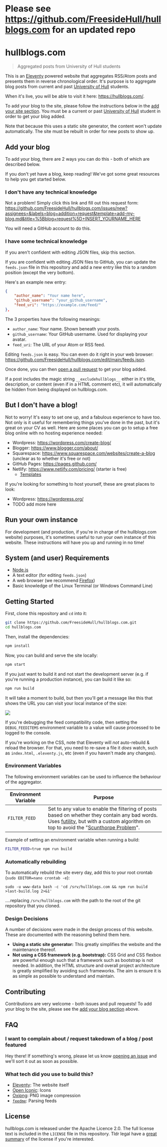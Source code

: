 # Please see https://github.com/FreesideHull/hullblogs.com for an updated repo 

# hullblogs.com

> Aggregated posts from University of Hull students

This is an [Eleventy](https://11ty.dev/) powered website that aggregates RSS/Atom posts and presents them in reverse chronological order. It's purpose is to aggregate blog posts from current and past [University of Hull](https://www.hull.ac.uk/) students.

When it's live, you will be able to visit it here: <https://hullblogs.com/>.

To add your blog to the site, please follow the instructions below in the [add your site section](#add-your-site). You must be a current or past [University of Hull](https://hull.ac.uk) student in order to get your blog added.

Note that because this uses a static site generator, the content won't update automatically. The site must be rebuilt in order for new posts to show up.


## Add your blog
To add your blog, there are 2 ways you can do this - both of which are described below.

If you don't yet have a blog, keep reading! We've got some great resources to help you get started below.


### I don't have any technical knowledge
Not a problem! Simply click this link and fill out this request form: <https://github.com/FreesideHull/hullblogs.com/issues/new?assignees=&labels=blog+addition+request&template=add-my-blog.md&title=%5Bblog+request%5D+INSERT_YOURNAME_HERE>

You will need a GitHub account to do this.

### I have some technical knowledge
If you aren't confident with editing JSON files, skip this section.

If you are confident with editing JSON files to GitHub, you can update the `feeds.json` file in this repository and add a new entry like this to a random position (except the very bottom).

Here's an example new entry:

```json
{
	"author_name": "Your name here",
	"github_username": "your_github_username",
	"feed_uri": "https://example.com/feed/"
},
```

The 3 properties have the following meanings:

 - `author_name`: Your name. Shown beneath your posts.
 - `github_username`: Your GitHub username. Used for displaying your avatar.
 - `feed_uri`: The URL of your Atom or RSS feed.

Editing `feeds.json` is easy. You can even do it right in your web browser: <https://github.com/FreesideHull/hullblogs.com/edit/main/feeds.json>.

Once done, you can then [open a pull request](https://docs.github.com/en/github/collaborating-with-pull-requests/proposing-changes-to-your-work-with-pull-requests/creating-a-pull-request) to get your blog added.

If a post includes the magic string `__excludehullblogs__` either in it's title, description, or content (even if in a HTML comment etc), it will automatically be hidden from being displayed on hullblogs.com.

## But I don't have a blog!
Not to worry! It's easy to set one up, and a fabulous experience to have too. Not only is it useful for remembering things you've done in the past, but it's great on your CV as well. Here are some places you can go to setup a free blog online with no hosting experience needed:

 - Wordpress: <https://wordpress.com/create-blog/>
 - Blogger: <https://www.blogger.com/about/>
 - Squarespace: <https://www.squarespace.com/websites/create-a-blog> (unclear as to whether it's free or not)
 - GitHub Pages: <https://pages.github.com/>
 - Netlify: <https://www.netlify.com/pricing/> (starter is free)
 	- [Templates](https://templates.netlify.com/)

If you're looking for something to host yourself, these are great places to look:

 - Wordpress: <https://wordpress.org/>
 - TODO add more here


## Run your own instance
For development (and production, if you're in charge of the hullblogs.com website) purposes, it's sometimes useful to run your own instance of this website. These instructions will have you up and running in no time!

## System (and user) Requirements
 - [Node.js](https://nodejs.org/)
 - A text editor (for editing `feeds.json`)
 - A web browser (we recommend [Firefox](https://firefox.com/))
 - Basic knowledge of the Linux Terminal (or Windows Command Line)

## Getting Started
First, clone this repository and `cd` into it:

```bash
git clone https://github.com/FreesideHull/hullblogs.com.git
cd hullblogs.com
```

Then, install the dependencies:

```bash
npm install
```

Now, you can build and serve the site locally:

```bash
npm start
```

If you just want to build it and not start the development server (e.g. if you're running a production instance), you can build it like so:

```bash
npm run build
```

It will take a moment to build, but then you'll get a message like this that shows the URL you can visit your local instance of the size:

![](https://imgur.com/VEUQMAB.png)

If you're debugging the feed compatibility code, then setting the `DEBUG_FEEDITEMS` environment variable to a value will cause processed to be logged to the console.

If you're working on the CSS, note that Eleventy will *not* auto-rebuild & reload the browser. For that, you need to re-save a file it *does* watch, such as `index.html`, `.eleventy.js`, etc (even if you haven't made any changes).

### Environment Variables
The following environment variables can be used to influence the behaviour of the aggregator.

Environment Variable	| Purpose
------------------------|------------------------------
`FILTER_FEED`			| Set to any value to enable the filtering of posts based on whether they contain any bad words. Uses [futility](https://www.npmjs.com/package/futility), but with a custom algorithm on top to avoid the "[Scunthorpe Problem](https://en.wikipedia.org/wiki/Scunthorpe_problem)".

Example of setting an environment variable when running a build:

```bash
FILTER_FEED=true npm run build
```

### Automatically rebuilding
To automatically rebuild the site every day, add this to your root crontab (`sudo EDITOR=nano crontab -e`):

```cron
sudo -u www-data bash -c 'cd /srv/hullblogs.com && npm run build >last-build.log 2>&1'
```

....replacing `/srv/hullblogs.com` with the path to the root of the git repository that you cloned.


### Design Decisions
A number of decisions were made in the design process of this website. These are documented with the reasoning behind them here.

 - **Using a static site generator:** This greatly simplifies the website and the maintenance thereof.
 - **Not using a CSS framework (e.g. bootstrap):** CSS Grid and CSS flexbox are powerful enough such that a framework such as bootstrap is not needed. In addition, the HTML structure and overall project architecture is greatly simplified by avoiding such frameworks. The aim is ensure it is as simple as possible to understand and maintain.


## Contributing
Contributions are very welcome - both issues and pull requests! To add your blog to the site, please see the [add your blog section](#add-your-blog) above.


## FAQ
### I want to complain about / request takedown of a blog / post featured
Hey there! If something's wrong, please let us know [opening an issue](https://github.com/FreesideHull/hullblogs.com/issues/new) and we'll sort it out as soon as possible.

### What tech did you use to build this?
 - [Eleventy](https://www.11ty.dev/): The website itself
 - [Open Iconic](https://useiconic.com/open): Icons
 - [Oxipng](https://github.com/shssoichiro/oxipng): PNG image compression
 - [`feedme`](https://www.npmjs.com/package/feedme): Parsing feeds


## License
hullblogs.com is released under the Apache Licence 2.0. The full license text is included in the `LICENSE` file in this repository. Tldr legal have a [great summary](https://tldrlegal.com/license/apache-license-2.0-(apache-2.0)) of the license if you're interested.
